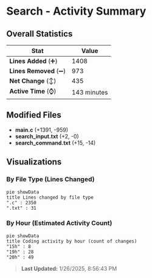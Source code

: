 # Search - Activity Summary 

## Overall Statistics

| Stat                   | Value                                                             |
| ---------------------- | ----------------------------------------------------------------- |
| **Lines Added** (➕)   | 1408                                          |
| **Lines Removed** (➖) | 973                                        |
| **Net Change** (↕)    | 435                |
| **Active Time** (⌚)   | 143 minutes |


## Modified Files
- **main.c** (+1391, -959)
- **search_input.txt** (+2, -0)
- **search_command.txt** (+15, -14)

## Visualizations

### By File Type (Lines Changed)

```mermaid
pie showData
title Lines changed by file type
".c" : 2350
".txt" : 31
```

### By Hour (Estimated Activity Count)

```mermaid
pie showData
title Coding activity by hour (count of changes)
"15h" : 8
"19h" : 28
"20h" : 49
```


> **Last Updated:** 1/26/2025, 8:56:43 PM